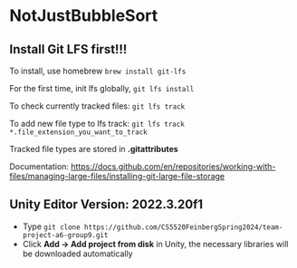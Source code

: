 # NotJustBubbleSort

## Install Git LFS first!!!
To install, use homebrew `brew install git-lfs`

For the first time, init lfs globally, `git lfs install`

To check currently tracked files: `git lfs track`

To add new file type to lfs track: `git lfs track *.file_extension_you_want_to_track`

Tracked file types are stored in **.gitattributes**

Documentation: https://docs.github.com/en/repositories/working-with-files/managing-large-files/installing-git-large-file-storage

## Unity Editor Version: **2022.3.20f1**
- Type `git clone https://github.com/CS5520FeinbergSpring2024/team-project-a6-group9.git`
- Click **Add -> Add project from disk** in Unity, the necessary libraries will be downloaded automatically

